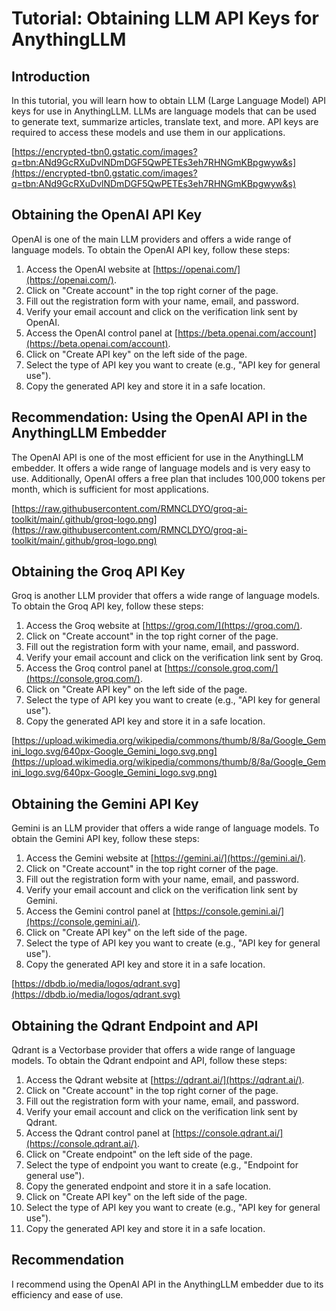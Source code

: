 # Tutorial: Obtaining LLM API Keys for AnythingLLM

## Introduction

In this tutorial, you will learn how to obtain LLM (Large Language Model) API keys for use in AnythingLLM. LLMs are language models that can be used to generate text, summarize articles, translate text, and more. API keys are required to access these models and use them in our applications.

[https://encrypted-tbn0.gstatic.com/images?q=tbn:ANd9GcRXuDvlNDmDGF5QwPETEs3eh7RHNGmKBpgwyw&s](https://encrypted-tbn0.gstatic.com/images?q=tbn:ANd9GcRXuDvlNDmDGF5QwPETEs3eh7RHNGmKBpgwyw&s)

## Obtaining the OpenAI API Key

OpenAI is one of the main LLM providers and offers a wide range of language models. To obtain the OpenAI API key, follow these steps:

1. Access the OpenAI website at [https://openai.com/](https://openai.com/).
2. Click on "Create account" in the top right corner of the page.
3. Fill out the registration form with your name, email, and password.
4. Verify your email account and click on the verification link sent by OpenAI.
5. Access the OpenAI control panel at [https://beta.openai.com/account](https://beta.openai.com/account).
6. Click on "Create API key" on the left side of the page.
7. Select the type of API key you want to create (e.g., "API key for general use").
8. Copy the generated API key and store it in a safe location.

## Recommendation: Using the OpenAI API in the AnythingLLM Embedder

The OpenAI API is one of the most efficient for use in the AnythingLLM embedder. It offers a wide range of language models and is very easy to use. Additionally, OpenAI offers a free plan that includes 100,000 tokens per month, which is sufficient for most applications.

[https://raw.githubusercontent.com/RMNCLDYO/groq-ai-toolkit/main/.github/groq-logo.png](https://raw.githubusercontent.com/RMNCLDYO/groq-ai-toolkit/main/.github/groq-logo.png)

## Obtaining the Groq API Key

Groq is another LLM provider that offers a wide range of language models. To obtain the Groq API key, follow these steps:

1. Access the Groq website at [https://groq.com/](https://groq.com/).
2. Click on "Create account" in the top right corner of the page.
3. Fill out the registration form with your name, email, and password.
4. Verify your email account and click on the verification link sent by Groq.
5. Access the Groq control panel at [https://console.groq.com/](https://console.groq.com/).
6. Click on "Create API key" on the left side of the page.
7. Select the type of API key you want to create (e.g., "API key for general use").
8. Copy the generated API key and store it in a safe location.

[https://upload.wikimedia.org/wikipedia/commons/thumb/8/8a/Google_Gemini_logo.svg/640px-Google_Gemini_logo.svg.png](https://upload.wikimedia.org/wikipedia/commons/thumb/8/8a/Google_Gemini_logo.svg/640px-Google_Gemini_logo.svg.png)

## Obtaining the Gemini API Key

Gemini is an LLM provider that offers a wide range of language models. To obtain the Gemini API key, follow these steps:

1. Access the Gemini website at [https://gemini.ai/](https://gemini.ai/).
2. Click on "Create account" in the top right corner of the page.
3. Fill out the registration form with your name, email, and password.
4. Verify your email account and click on the verification link sent by Gemini.
5. Access the Gemini control panel at [https://console.gemini.ai/](https://console.gemini.ai/).
6. Click on "Create API key" on the left side of the page.
7. Select the type of API key you want to create (e.g., "API key for general use").
8. Copy the generated API key and store it in a safe location.

[https://dbdb.io/media/logos/qdrant.svg](https://dbdb.io/media/logos/qdrant.svg)

## Obtaining the Qdrant Endpoint and API

Qdrant is a Vectorbase provider that offers a wide range of language models. To obtain the Qdrant endpoint and API, follow these steps:

1. Access the Qdrant website at [https://qdrant.ai/](https://qdrant.ai/).
2. Click on "Create account" in the top right corner of the page.
3. Fill out the registration form with your name, email, and password.
4. Verify your email account and click on the verification link sent by Qdrant.
5. Access the Qdrant control panel at [https://console.qdrant.ai/](https://console.qdrant.ai/).
6. Click on "Create endpoint" on the left side of the page.
7. Select the type of endpoint you want to create (e.g., "Endpoint for general use").
8. Copy the generated endpoint and store it in a safe location.
9. Click on "Create API key" on the left side of the page.
10. Select the type of API key you want to create (e.g., "API key for general use").
11. Copy the generated API key and store it in a safe location.

## Recommendation

I recommend using the OpenAI API in the AnythingLLM embedder due to its efficiency and ease of use.

